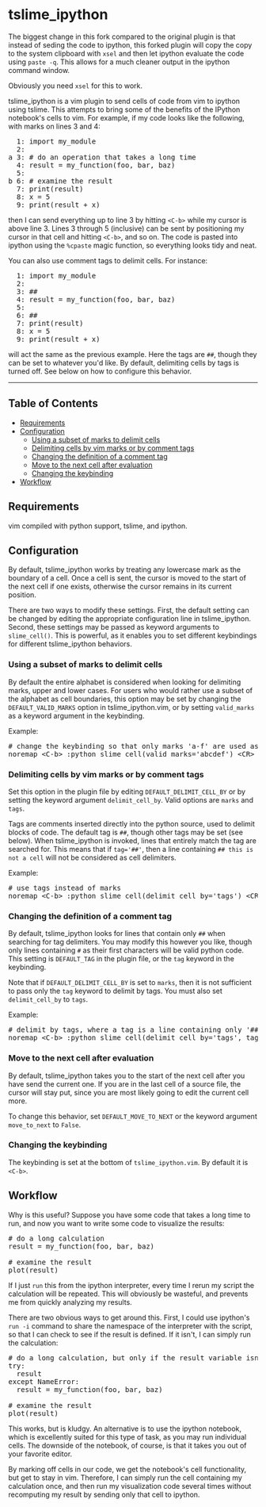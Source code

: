 tslime_ipython
==============
The biggest change in this fork compared to the original plugin is that instead of seding the code to ipython,
this forked plugin will copy the copy to the system clipboard with `xsel` and then let ipython evaluate the code
using `paste -q`. This allows for a much cleaner output in the ipython command window.

Obviously you need `xsel` for this to work.

tslime_ipython is a vim plugin to send cells of code from vim to ipython using tslime. This attempts to bring some of the benefits of
the IPython notebook's cells to vim. For example, if my code looks like the following, with marks on lines 3 and 4:

<pre>
  1: import my_module
  2:
a 3: # do an operation that takes a long time
  4: result = my_function(foo, bar, baz)
  5:
b 6: # examine the result
  7: print(result)
  8: x = 5
  9: print(result + x)
</pre>

then I can send everything up to line 3 by hitting `<C-b>` while my cursor is above line 3. Lines 3 through 5 (inclusive)
can be sent by positioning my cursor in that cell and hitting `<C-b>`, and so on. The code is pasted into ipython
using the `%cpaste` magic function, so everything looks tidy and neat.

You can also use comment tags to delimit cells. For instance:

<pre>
  1: import my_module
  2:
  3: ##
  4: result = my_function(foo, bar, baz)
  5:
  6: ##
  7: print(result)
  8: x = 5
  9: print(result + x)
</pre>

will act the same as the previous example. Here the tags are `##`, though they can be set to whatever you'd like. 
By default, delimiting cells by tags is turned off. See below on how to configure this behavior.

---
Table of Contents
---

- [Requirements ](#requirements-)
- [Configuration](#configuration)
	- [Using a subset of marks to delimit cells](#using-a-subset-of-marks-to-delimit-cells)
	- [Delimiting cells by vim marks or by comment tags](#delimiting-cells-by-vim-marks-or-by-comment-tags)
	- [Changing the definition of a comment tag](#changing-the-definition-of-a-comment-tag)
	- [Move to the next cell after evaluation](#move-to-the-next-cell-after-evaluation)
	- [Changing the keybinding](#changing-the-keybinding)
- [Workflow](#workflow)


Requirements 
------------
vim compiled with python support, tslime, and ipython.


Configuration
-------------
By default, tslime_ipython works by treating any lowercase mark as the boundary of a cell. Once a cell is sent,
the cursor is moved to the start of the next cell if one exists, otherwise the cursor remains in its current
position.

There are two ways to modify these settings. First, the default setting can be changed by editing the appropriate
configuration line in tslime_ipython. Second, these settings may be passed as keyword arguments to `slime_cell()`.
This is powerful, as it enables you to set different keybindings for different tslime_ipython behaviors.

### Using a subset of marks to delimit cells
By default the entire alphabet is considered when looking for delimiting marks, upper
and lower cases. For users who would rather use a subset of the alphabet as cell boundaries, this option may
be set by changing the `DEFAULT_VALID_MARKS` option in tslime_ipython.vim, or by setting `valid_marks` as a keyword
argument in the keybinding.

Example:
<pre>
# change the keybinding so that only marks 'a-f' are used as cell delimiters
noremap &lt;C-b&gt; :python slime_cell(valid_marks='abcdef') &lt;CR&gt;
</pre>

### Delimiting cells by vim marks or by comment tags
Set this option in the plugin file by editing `DEFAULT_DELIMIT_CELL_BY`
or by setting the keyword argument `delimit_cell_by`. Valid options are `marks` and `tags`.

Tags are comments inserted directly into the python source, used
to delimit blocks of code. The default tag is `##`, though other tags may be set (see below). When tslime_ipython
is invoked, lines that entirely match the tag are searched for. This means that if `tag='##'`, then a line containing
`## this is not a cell` will not be considered as cell delimiters.

Example:
<pre>
# use tags instead of marks
noremap &lt;C-b&gt; :python slime_cell(delimit_cell_by='tags') &lt;CR&gt;
</pre>

### Changing the definition of a comment tag
By default, tslime_ipython looks for lines that contain only `##` when searching for tag delimiters. You
may modify this however you like, though only lines containing `#` as their first characters will be valid
python code. This setting is `DEFAULT_TAG` in the plugin file, or the `tag` keyword in the keybinding.

Note that if `DEFAULT_DELIMIT_CELL_BY` is set to `marks`, then it is not sufficient to pass only the `tag` keyword
to delimit by tags. You must also set `delimit_cell_by` to `tags`.

Example:
<pre>
# delimit by tags, where a tag is a line containing only '## cell'
noremap &lt;C-b&gt; :python slime_cell(delimit_cell_by='tags', tag='## cell') &lt;CR&gt;
</pre>

### Move to the next cell after evaluation
By default, tslime_ipython takes you to the start of the next cell after you have send the current one.
If you are in the last cell of a source file, the cursor will stay put, since you are most likely going to
edit the current cell more.

To change this behavior, set `DEFAULT_MOVE_TO_NEXT` or the keyword argument `move_to_next` to `False`.

### Changing the keybinding
The keybinding is set at the bottom of `tslime_ipython.vim`. By default it is `<C-b>`.

Workflow
--------
Why is this useful? Suppose you have some code that takes a long time to run, and now you want to write some code to 
visualize the results:

<pre>
# do a long calculation
result = my_function(foo, bar, baz)

# examine the result
plot(result)
</pre>

If I just `run` this from the ipython interpreter, every time I rerun my script the calculation will
be repeated. This will obviously be wasteful, and prevents me from quickly analyzing my results.

There are two obvious ways to get around this. First, I could use ipython's `run -i` command to share the namespace
of the interpreter with the script, so that I can check to see if the result is defined. If it isn't, I can
simply run the calculation:

<pre>
# do a long calculation, but only if the result variable isn't in my scope
try:
  result
except NameError:
  result = my_function(foo, bar, baz)

# examine the result
plot(result)
</pre>

This works, but is kludgy. An alternative is to use the ipython notebook, which is excellently suited for this type
of task, as you may run individual cells. The downside of the notebook, of course, is that it takes you out of
your favorite editor.

By marking off cells in our code, we get the notebook's cell functionality, but get to stay in vim. Therefore,
I can simply run the cell containing my calculation once, and then run my visualization code several times without
recomputing my result by sending only that cell to ipython.
